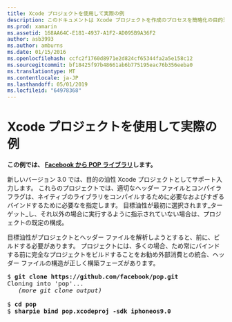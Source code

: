 ```yaml
---
title: Xcode プロジェクトを使用して実際の例
description: このドキュメントは Xcode プロジェクトを作成のプロセスを簡略化の目的油性を直接入力として使用する方法を説明しますC#OBJECTIVE-C コードへのバインド。
ms.prod: xamarin
ms.assetid: 168AA64C-E181-4937-A1F2-AD095B9A36F2
author: asb3993
ms.author: amburns
ms.date: 01/15/2016
ms.openlocfilehash: ccfc2f1760d8971e2d824cf65344fa2a5e158c12
ms.sourcegitcommit: bf18425f97b48661ab6b775195eac76b356eeba0
ms.translationtype: MT
ms.contentlocale: ja-JP
ms.lasthandoff: 05/01/2019
ms.locfileid: "64978368"
---
```

# <a name="real-world-example-using-an-xcode-project"></a>Xcode プロジェクトを使用して実際の例

**この例では、 [Facebook から POP ライブラリ](https://github.com/facebook/pop)します。**

新しいバージョン 3.0 では、目的の油性 Xcode プロジェクトとしてサポート入力します。 これらのプロジェクトでは、適切なヘッダー ファイルとコンパイラ フラグは、ネイティブのライブラリをコンパイルするために必要なおよびすぎるバインドするために必要なを指定します。 目標油性が最初に選択されます_ターゲット_し、それ以外の場合に実行するように指示されていない場合は、プロジェクトの既定の構成。

目標油性がプロジェクトとヘッダー ファイルを解析しようとすると、前に、ビルドする必要があります。 プロジェクトには、多くの場合、ため常にバインドする前に完全なプロジェクトをビルドすることをお勧め外部消費との統合、ヘッダー ファイルの構造が正しく構築フェーズがあります。

<pre>$ <b>git clone https://github.com/facebook/pop.git</b>
Cloning into 'pop'...
   <em>(more git clone output)</em>

$ <b>cd pop</b>
$ <b>sharpie bind pop.xcodeproj -sdk iphoneos9.0</b></pre>

